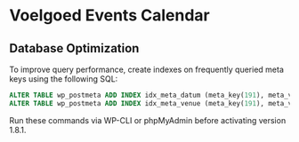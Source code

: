 # Voelgoed Events Calendar

## Database Optimization

To improve query performance, create indexes on frequently queried meta keys using the following SQL:

```sql
ALTER TABLE wp_postmeta ADD INDEX idx_meta_datum (meta_key(191), meta_value(10));
ALTER TABLE wp_postmeta ADD INDEX idx_meta_venue (meta_key(191), meta_value(50));
```

Run these commands via WP-CLI or phpMyAdmin before activating version 1.8.1.
